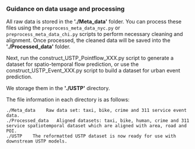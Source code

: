 ### Guidance on data usage and processing

All raw data is stored in the **'./Meta_data'** folder. You can process these files using the `preprocess_meta_data_nyc.py` or `preprocess_meta_data_chi.py` scripts to perform necessary cleaning and alignment. Once processed, the cleaned data will be saved into the **'./Processed_data'** folder.

Next, run the construct_USTP_Pointflow_XXX.py script to generate a dataset for spatio-temporal flow prediction, or use the construct_USTP_Event_XXX.py script to build a dataset for urban event prediction.

We storage them in the  **'./USTP'** directory.

The file information in each directory is as follows:

```
./Meta_data    Raw data set: taxi, bike, crime and 311 service event data.
./Processed_data   Aligned datasets: taxi, bike, human, crime and 311 service spatiotemporal dataset which are aligned with area, road and POI.
./USTP    The reformatted USTP dataset is now ready for use with downstream USTP models. 
```
